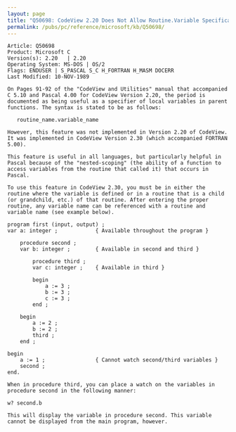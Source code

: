 ```yaml
---
layout: page
title: "Q50698: CodeView 2.20 Does Not Allow Routine.Variable Specification"
permalink: /pubs/pc/reference/microsoft/kb/Q50698/
---
```


	Article: Q50698
	Product: Microsoft C
	Version(s): 2.20   | 2.20
	Operating System: MS-DOS | OS/2
	Flags: ENDUSER | S_PASCAL S_C H_FORTRAN H_MASM DOCERR
	Last Modified: 10-NOV-1989
	
	On Pages 91-92 of the "CodeView and Utilities" manual that accompanied
	C 5.10 and Pascal 4.00 for CodeView Version 2.20, the period is
	documented as being useful as a specifier of local variables in parent
	functions. The syntax is stated to be as follows:
	
	   routine_name.variable_name
	
	However, this feature was not implemented in Version 2.20 of CodeView.
	It was implemented in CodeView Version 2.30 (which accompanied FORTRAN
	5.00).
	
	This feature is useful in all languages, but particularly helpful in
	Pascal because of the "nested-scoping" (the ability of a function to
	access variables from the routine that called it) that occurs in
	Pascal.
	
	To use this feature in CodeView 2.30, you must be in either the
	routine where the variable is defined or in a routine that is a child
	(or grandchild, etc.) of that routine. After entering the proper
	routine, any variable name can be referenced with a routine and
	variable name (see example below).
	
	program first (input, output) ;
	var a: integer ;            { Available throughout the program }
	
	    procedure second ;
	    var b: integer ;        { Available in second and third }
	
	        procedure third ;
	        var c: integer ;    { Available in third }
	
	        begin
	            a := 3 ;
	            b := 3 ;
	            c := 3 ;
	        end ;
	
	    begin
	        a := 2 ;
	        b := 2 ;
	        third ;
	    end ;
	
	begin
	    a := 1 ;                { Cannot watch second/third variables }
	    second ;
	end.
	
	When in procedure third, you can place a watch on the variables in
	procedure second in the following manner:
	
	w? second.b
	
	This will display the variable in procedure second. This variable
	cannot be displayed from the main program, however.
